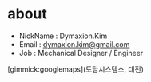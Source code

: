 # about

* NickName : Dymaxion.Kim
* Email : dymaxion.kim@gmail.com
* Job : Mechanical Designer / Engineer

[gimmick:googlemaps](도담시스템스, 대전)


